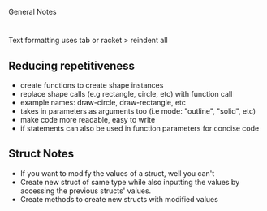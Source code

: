 General Notes

# 
Text formatting uses tab or racket > reindent all
## Reducing repetitiveness
- create functions to create shape instances
- replace shape calls (e.g rectangle, circle, etc) with function call
- example names: draw-circle, draw-rectangle, etc
- takes in parameters as arguments too (i.e mode: "outline", "solid", etc)
- make code more readable, easy to write
- if statements can also be used in function parameters for concise code

## Struct Notes
- If you want to modify the values of a struct, well you can't
- Create new struct of same type while also inputting the values by accessing the previous structs' values. 
- Create methods to create new structs with modified values